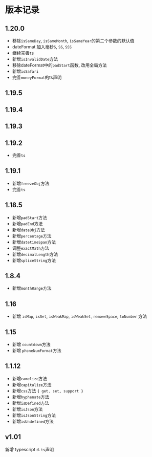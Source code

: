 # 版本记录

## 1.20.0

- 移除`isSameDay`, `isSameMonth`, `isSameYear`的第二个参数的默认值
- dateFormat 加入毫秒`S`, `SS`, `SSS`
- 继续完善`ts`
- 新增`isInvalidDate`方法
- 移除dateFormat中的`padStart`函数, 改用全局方法
- 新增`isSafari`
- 完善`moneyFormat`的ts声明

## 1.19.5
## 1.19.4
## 1.19.3
## 1.19.2

- 完善`ts`

## 1.19.1

- 新增`freezeObj`方法
- 完善`ts`

## 1.18.5

- 新增`padStart`方法
- 新增`padEnd`方法
- 新增`dateObj`方法
- 新增`percentage`方法
- 新增`datetimeSpan`方法
- 调整`exactMath`方法
- 新增`decimalLength`方法
- 新增`spliceString`方法

## 1.8.4

- 新增`monthRange`方法

## 1.16

- 新增 `isMap`, `isSet`, `isWeakMap`, `isWeakSet`, `removeSpace`, `toNumber` 方法

## 1.15

- 新增 `countdown`方法
- 新增 `phoneNumFormat`方法

## 1.1.12

- 新增`camelize`方法
- 新增`capitalize`方法
- 新增`css`方法 `{ get, set, support }`
- 新增`hyphenate`方法
- 新增`isDefined`方法
- 新增`isJson`方法
- 新增`isJsonString`方法
- 新增`isUndefined`方法

## v1.01

新增 typescript `d.ts`声明

